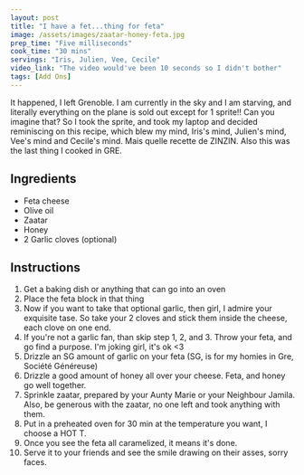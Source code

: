```yaml
---
layout: post
title: "I have a fet...thing for feta"
image: /assets/images/zaatar-honey-feta.jpg
prep_time: "Five milliseconds"
cook_time: "30 mins"
servings: "Iris, Julien, Vee, Cecile"
video_link: "The video would've been 10 seconds so I didn't bother"
tags: [Add Ons] 
---
```


It happened, I left Grenoble. I am currently in the sky and I am starving, and literally everything on the plane is sold out except for 1 sprite!! Can you imagine that? So I took the sprite, and took my laptop and decided reminiscing on this recipe, which blew my mind, Iris's mind, Julien's mind, Vee's mind and Cecile's mind. Mais quelle recette de ZINZIN. Also this was the last thing I cooked in GRE.  

## Ingredients

* Feta cheese
* Olive oil
* Zaatar
* Honey
* 2 Garlic cloves (optional) 

## Instructions

1. Get a baking dish or anything that can go into an oven
2. Place the feta block in that thing
3. Now if you want to take that optional garlic, then girl, I admire your exquisite tase. So take your 2 cloves and stick them inside the cheese, each clove on one end.
4. If you're not a garlic fan, than skip step 1, 2, and 3. Throw your feta, and go find a purpose. I'm joking girl, it's ok <3 
5. Drizzle an SG amount of garlic on your feta (SG, is for my homies in Gre, Société Généreuse)
6. Drizzle a good amount of honey all over your cheese. Feta, and honey go well together.
7. Sprinkle zaatar, prepared by your Aunty Marie or your Neighbour Jamila. Also, be generous with the zaatar, no one left and took anything with them. 
8. Put in a preheated oven for 30 min at the temperature you want, I choose a HOT T. 
9. Once you see the feta all caramelized, it means it's done. 
10. Serve it to your friends and see the smile drawing on their asses, sorry faces. 


 

